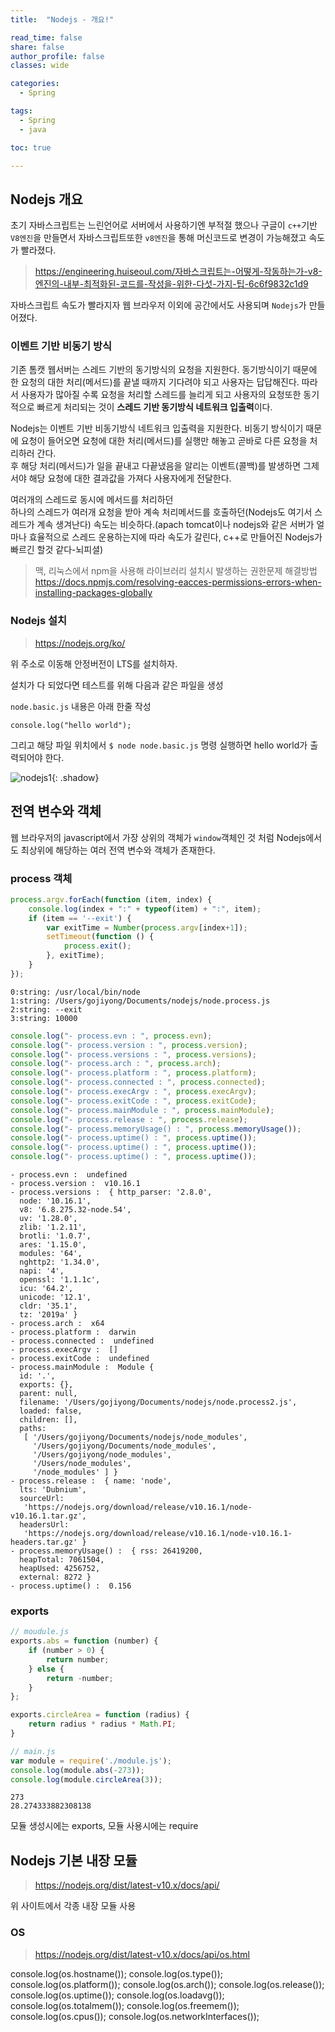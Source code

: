 ```yaml
---
title:  "Nodejs - 개요!"

read_time: false
share: false
author_profile: false
classes: wide

categories:
  - Spring

tags:
  - Spring
  - java

toc: true

---
```



## Nodejs 개요

초기 자바스크립트는 느린언어로 서버에서 사용하기엔 부적절 했으나 구글이 `c++`기반 `V8엔진`을 만들면서 자바스크립트또한 `v8엔진`을 통해 머신코드로 변경이 가능해졌고 속도가 빨라졌다.  

> https://engineering.huiseoul.com/자바스크립트는-어떻게-작동하는가-v8-엔진의-내부-최적화된-코드를-작성을-위한-다섯-가지-팁-6c6f9832c1d9

자바스크립트 속도가 빨라지자 웹 브라우저 이외에 공간에서도 사용되며 `Nodejs`가 만들어졌다.  

### 이벤트 기반 비동기 방식

기존 톰캣 웹서버는 스레드 기반의 동기방식의 요청을 지원한다. 동기방식이기 때문에 한 요청의 대한 처리(메서드)를 끝낼 때까지 기다려야 되고 사용자는 답답해진다. 따라서 사용자가 많아질 수록 요청을 처리할 스레드를 늘리게 되고 사용자의 요청또한 동기적으로 빠르게 처리되는 것이 **스레드 기반 동기방식 네트워크 입출력**이다.  

Nodejs는 이벤트 기반 비동기방식 네트워크 입출력을 지원한다. 비동기 방식이기 때문에 요청이 들어오면 요청에 대한 처리(메서드)를 실행만 해놓고 곧바로 다른 요청을 처리하러 간다.  
후 해당 처리(메서드)가 일을 끝내고 다끝냈음을 알리는 이벤트(콜백)를 발생하면 그제서야 해당 요청에 대한 결과값을 가져다 사용자에게 전달한다.  

여러개의 스레드로 동시에 메서드를 처리하던  
하나의 스레드가 여러개 요청을 받아 계속 처리메서드를 호출하던(Nodejs도 여기서 스레드가 계속 생겨난다)
속도는 비슷하다.(apach tomcat이나 nodejs와 같은 서버가 얼마나 효율적으로 스레드 운용하는지에 따라 속도가 갈린다, c++로 만들어진 Nodejs가 빠르긴 할것 같다-뇌피셜)  

> 맥, 리눅스에서 npm을 사용해 라이브러리 설치시 발생하는 권한문제 해결방법  
> https://docs.npmjs.com/resolving-eacces-permissions-errors-when-installing-packages-globally

### Nodejs 설치  


> https://nodejs.org/ko/  

위 주소로 이동해 안정버전이 LTS를 설치하자.  

설치가 다 되었다면 테스트를 위해 다음과 같은 파일을 생성

`node.basic.js` 내용은 아래 한줄 작성  

`console.log("hello world");`  
 
그리고 해당 파일 위치에서 `$ node node.basic.js` 명령 실행하면 hello world가 출력되어야 한다.  

![nodejs1](/assets/nodejs/nodejs1.png){: .shadow}  

## 전역 변수와 객체

웹 브라우저의 javascript에서 가장 상위의 객체가 `window`객체인 것 처럼 Nodejs에서도 최상위에 해당하는 여러 전역 변수와 객체가 존재한다.  

### process 객체   

```js
process.argv.forEach(function (item, index) {
    console.log(index + ":" + typeof(item) + ":", item);
    if (item == '--exit') {
        var exitTime = Number(process.argv[index+1]);
        setTimeout(function () {
            process.exit();
        }, exitTime);
    }
});
```
```
0:string: /usr/local/bin/node
1:string: /Users/gojiyong/Documents/nodejs/node.process.js
2:string: --exit
3:string: 10000
```

```js
console.log("- process.evn : ", process.evn);
console.log("- process.version : ", process.version);
console.log("- process.versions : ", process.versions);
console.log("- process.arch : ", process.arch);
console.log("- process.platform : ", process.platform);
console.log("- process.connected : ", process.connected);
console.log("- process.execArgv : ", process.execArgv);
console.log("- process.exitCode : ", process.exitCode);
console.log("- process.mainModule : ", process.mainModule);
console.log("- process.release : ", process.release);
console.log("- process.memoryUsage() : ", process.memoryUsage());
console.log("- process.uptime() : ", process.uptime());
console.log("- process.uptime() : ", process.uptime());
console.log("- process.uptime() : ", process.uptime());
```
```
- process.evn :  undefined
- process.version :  v10.16.1
- process.versions :  { http_parser: '2.8.0',
  node: '10.16.1',
  v8: '6.8.275.32-node.54',
  uv: '1.28.0',
  zlib: '1.2.11',
  brotli: '1.0.7',
  ares: '1.15.0',
  modules: '64',
  nghttp2: '1.34.0',
  napi: '4',
  openssl: '1.1.1c',
  icu: '64.2',
  unicode: '12.1',
  cldr: '35.1',
  tz: '2019a' }
- process.arch :  x64
- process.platform :  darwin
- process.connected :  undefined
- process.execArgv :  []
- process.exitCode :  undefined
- process.mainModule :  Module {
  id: '.',
  exports: {},
  parent: null,
  filename: '/Users/gojiyong/Documents/nodejs/node.process2.js',
  loaded: false,
  children: [],
  paths:
   [ '/Users/gojiyong/Documents/nodejs/node_modules',
     '/Users/gojiyong/Documents/node_modules',
     '/Users/gojiyong/node_modules',
     '/Users/node_modules',
     '/node_modules' ] }
- process.release :  { name: 'node',
  lts: 'Dubnium',
  sourceUrl:
   'https://nodejs.org/download/release/v10.16.1/node-v10.16.1.tar.gz',
  headersUrl:
   'https://nodejs.org/download/release/v10.16.1/node-v10.16.1-headers.tar.gz' }
- process.memoryUsage() :  { rss: 26419200,
  heapTotal: 7061504,
  heapUsed: 4256752,
  external: 8272 }
- process.uptime() :  0.156
```


### exports

```js
// moudule.js
exports.abs = function (number) {
    if (number > 0) {
        return number;
    } else {
        return -number;
    }
};

exports.circleArea = function (radius) {
    return radius * radius * Math.PI;
}
```
```js
// main.js
var module = require('./module.js');
console.log(module.abs(-273));
console.log(module.circleArea(3));
```
```
273
28.274333882308138
```

모듈 생성시에는 exports, 모듈 사용시에는 require

## Nodejs 기본 내장 모듈

> https://nodejs.org/dist/latest-v10.x/docs/api/  

위 사이트에서 각종 내장 모듈 사용

### OS

> https://nodejs.org/dist/latest-v10.x/docs/api/os.html

console.log(os.hostname());
console.log(os.type());
console.log(os.platform());
console.log(os.arch());
console.log(os.release());
console.log(os.uptime());
console.log(os.loadavg());
console.log(os.totalmem());
console.log(os.freemem());
console.log(os.cpus());
console.log(os.networkInterfaces());
